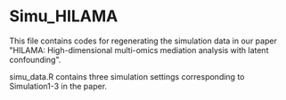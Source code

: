 # Simu_HILAMA

This file contains codes for regenerating the simulation data in our paper 
"HILAMA: High-dimensional multi-omics  mediation analysis with latent confounding".

simu_data.R contains three simulation settings corresponding to Simulation1-3 in the paper. 
